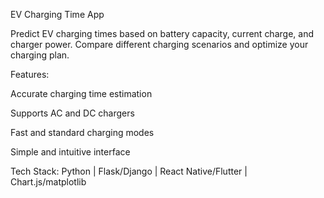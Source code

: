 EV Charging Time App

Predict EV charging times based on battery capacity, current charge, and charger power. Compare different charging scenarios and optimize your charging plan.

Features:

Accurate charging time estimation

Supports AC and DC chargers

Fast and standard charging modes

Simple and intuitive interface

Tech Stack: Python | Flask/Django | React Native/Flutter | Chart.js/matplotlib
